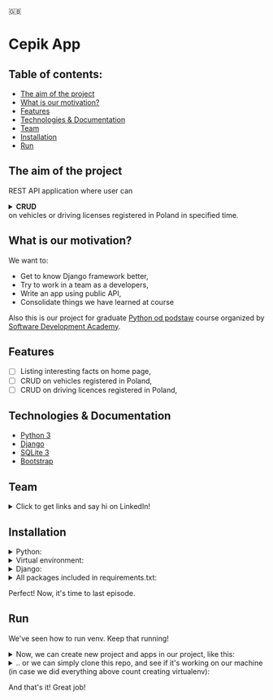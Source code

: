 🇬🇧

# Cepik App

## Table of contents:

- [The aim of the project](#the-aim-of-the-project)
- [What is our motivation?](#what-is-our-motivation)
- [Features](#features)
- [Technologies & Documentation](#technologies--documentation)
- [Team](#team)
- [Installation](#installation)
- [Run](#run)


## The aim of the project

REST API application where user can <details><summary><b>CRUD</b></summary>(Create / Read / Update / Delete)</details> on vehicles or driving licenses registered in Poland in specified time.

## What is our motivation?

We want to:
- Get to know Django framework better,
- Try to work in a team as a developers,
- Write an app using public API,
- Consolidate things we have learned at course

Also this is our project for graduate [Python od podstaw](https://sdacademy.pl/kursy/python/) course organized by [Software Development Academy](https://sdacademy.pl/).

## Features

- [ ] Listing interesting facts on home page,
- [ ] CRUD on vehicles registered in Poland,
- [ ] CRUD on driving licences registered in Poland,

## Technologies & Documentation

- [Python 3](https://docs.python.org/3/)
- [Django](https://docs.djangoproject.com/en/4.0/)
- [SQLite 3](https://www.sqlite.org/docs.html)
- [Bootstrap](https://getbootstrap.com/docs/4.3/getting-started/introduction/)

## Team
<details>
<summary>Click to get links and say hi on LinkedIn!</summary>

- [Dawid Gapiński](https://www.linkedin.com/in/dgapinski)
- [Łukasz Kacik](https://www.linkedin.com/in/%C5%82ukasz-kacik-093691224/)
- [Patryk Skonieczny](https://www.linkedin.com/in/pskonieczny33/)
- [Wojciech Ziarnik](https://www.linkedin.com/in/wojciech-ziarnik-23ba971a1)

</details>

## Installation

<details>
<summary>Python:</summary>

Visit https://www.python.org/downloads/ and type which installing package you prefer (by your operating system) and download the package.

After download, go through installation process.

After above, let's check if Python is installed on your computer. To do this, open your terminal or command prompt and type:

For MacOS/Linux:
```
python3 --version
```

For Windows:
```
python --version
```
</details>

<details>
<summary>Virtual environment:</summary>

[More info about venv](https://docs.python.org/3/library/venv.html)

Open terminal/command prompt and create directory where you will create a django project using commands below:

```
ls                                                   # to check content of your domain directory
mkdir <directory_name>                               # to create a separated directory for project
cd <directory_name>                                  # just to go into new directory
python3 -m venv <virtualenv_name>                    # to create virtualenv using MacOS terminal
python -m venv <virtualenv_name>                     # to create virtualenv on Windows
source <virtualenv_name>/bin/activate                # to activate virtualenv on MacOS
<virtualenv_name>\Scripts\activate                   # to activate virtualenv on Windows

(<virtualenv_name>) <username>@<actual_directory> %  # after above you should see the (<virtualenv_name>). This line appears on MacOS.
```
</details>

<details>
<summary>Django:</summary>

If you did above tutorials, now you should have scheme of your files like:

```
Desktop/
    <directory_name>/
        <virtualenv_name>
```

Now we can install Django framework. Simply type in your terminal/command prompt:

```
pip3 install django     # on MacOS
pip install django      # on Windows
```

To check if it's installed correctly, type:
```
python3 -m django --version     # on MacOS
python -m django --version      # on Windows
```

If Django is installed, you should see the version of your installation. If it isn’t, you’ll get an error telling “No module named django”.
</details>

<details>
<summary>All packages included in requirements.txt:</summary>

<details>
<summary>First option:</summary>

After clone this repo, type command:
```
pip3 install -r requirements.txt        # on MacOS
pip install -r requirements.txt         # on Windows
```

</details>

<details>
<summary>Second option:</summary>

Open file ```requirements.txt``` and type command with every package name:
```
pip3 install <package_name>     # on MacOS
pip install <package_name>      # on Windows
```

</details>

</details>

Perfect! Now, it's time to last episode.

##  Run

We've seen how to run venv. Keep that running!


<details>
<summary>Now, we can create new project and apps in our project, like this:</summary>

```
django-admin startproject <project_name> .      # Pro-tip: write a dot in the end of the command to create project IN CURRENT directory. Otherwise Django will create subdirectory and then will create project files in subdirectory.
```
Let's check what upper command created:
```
Desktop/
    <directory_name>/
        <virtualenv_name>
        manage.py
        <project_name>/
            __init__.py
            settings.py
            urls.py
            asgi.py
            wsgi.py
```

Now all we need is our first app. So we have to type command:
```
python3 manage.py startapp <app_name>       # on MacOS
python manage.py startapp <app_name>        # on Windows
```

Now, our scheme of files looks something like below:
```
Desktop/
    <directory_name>/
        <virtualenv_name>
        manage.py
        <project_name>/
            __init__.py
            settings.py
            urls.py
            asgi.py
            wsgi.py
        <app_name>/
            __init__.py
            admin.py
            apps.py
            migrations/
                __init__.py
            models.py
            tests.py
            views.py
```

Now, you can check if everything is correct. In this case:

- check if you are in right directory (the same, where manage.py exists)
- type command:

```
python3 manage.py runserver     # using MacOS
python manage.py runserver      # using Windows
```
</details>

<details>
<summary>.. or we can simply clone this repo, and see if it's working on our machine (in case we did everything above count creating virtualenv):</summary>

```
git init                                                # to initialize repository
git clone https://github.com/xwojziarnik/cepik_app      # to clone this repository into your local machine

python3 manage.py runserver     # using MacOS
python manage.py runserver      # using Windows
```
</details>

And that's it! Great job!
